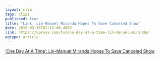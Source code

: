 ```yaml
---
layout: clip
tags: clips
published: true
title: "Link: Lin-Manuel Miranda Hopes To Save Canceled Show"
date: 2019-03-15T02:12:40.459Z
link: https://uproxx.com/tv/one-day-at-a-time-lin-manuel-miranda/
ogtype: article
---
```


[ ‘One Day At A Time’: Lin-Manuel Miranda Hopes To Save Canceled Show ](https://uproxx.com/tv/one-day-at-a-time-lin-manuel-miranda/)
